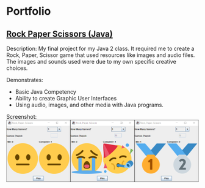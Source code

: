 # Portfolio

## [Rock Paper Scissors (Java)](https://github.com/tylermassie/school_java_rps_project)
Description: My final project for my Java 2 class. It required me to create a Rock, Paper, Scissor game that used resources like images and audio files. The images and sounds used were due to my own specific creative choices.

Demonstrates:
* Basic Java Competency
* Ability to create Graphic User Interfaces
* Using audio, images, and other media with Java programs.

Screenshot:
![Main interface](https://github.com/tylermassie/portfolio/blob/main/scr_maininterface.png?raw=true)
